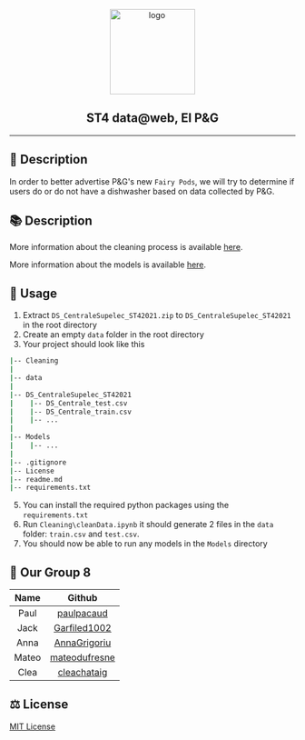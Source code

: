 <p align="center">
  <a href="https://us.pg.com/" target="_blank">
    <img width="150" src="https://upload.wikimedia.org/wikipedia/fr/thumb/d/d3/Procter_%26_Gamble_2013_%28logo%29.png/1920px-Procter_%26_Gamble_2013_%28logo%29.png" alt="logo">
  </a>
</p>

<h2 align="center">ST4 data@web, EI P&G</h2>

---

## 🔎 Description

In order to better advertise P&G's new `Fairy Pods`, we will try to determine if users do or do not have a dishwasher based on data collected by P&G.

## 📚 Description

More information about the cleaning process is available [here](Cleaning/readme.md).

More information about the models is available [here](Models/readme.md).

## 🧪 Usage

1. Extract `DS_CentraleSupelec_ST42021.zip` to `DS_CentraleSupelec_ST42021` in the root directory
2. Create an empty `data` folder in the root directory
3. Your project should look like this

```bash
|-- Cleaning
|
|-- data
|
|-- DS_CentraleSupelec_ST42021
|    |-- DS_Centrale_test.csv
|    |-- DS_Centrale_train.csv
|    |-- ...
|
|-- Models
|    |-- ...
|
|-- .gitignore
|-- License
|-- readme.md
|-- requirements.txt
```

5. You can install the required python packages using the `requirements.txt`
6. Run `Cleaning\cleanData.ipynb` it should generate 2 files in the `data` folder: `train.csv` and `test.csv`.
7. You should now be able to run any models in the `Models` directory

## 👋 Our Group 8

| Name  |                      Github                       |
| :---: | :-----------------------------------------------: |
| Paul  |    [paulpacaud](https://github.com/paulpacaud)    |
| Jack  |  [Garfiled1002](https://github.com/Garfield1002)  |
| Anna  |  [AnnaGrigoriu](https://github.com/AnnaGrigoriu)  |
| Mateo | [mateodufresne](https://github.com/mateodufresne) |
| Clea  |   [cleachataig](https://github.com/cleachataig)   |

## ⚖ License

[MIT License](License)
